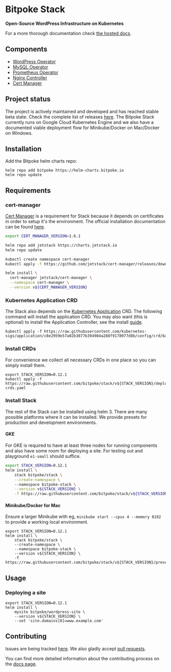 # Bitpoke Stack
**Open-Source WordPress Infrastructure on Kubernetes**

For a more thorough documentation check [the hosted docs](https://www.bitpoke.io/docs/stack/).


## Components

* [WordPress Operator](http://github.com/bitpoke/wordpress-operator)
* [MySQL Operator](http://github.com/bitpoke/mysql-operator)
* [Prometheus Operator](https://github.com/coreos/prometheus-operator)
* [Nginx Controller](https://github.com/kubernetes/ingress-nginx)
* [Cert Manager](https://github.com/jetstack/cert-manager)

## Project status
The project is actively maintained and developed and has reached stable beta
state. Check the complete list of releases
[here](https://github.com/bitpoke/stack/releases). The Bitpoke Stack currently
runs on Google Cloud Kubernetes Engine and we also have a documented viable
deployment flow for Minikube/Docker on Mac/Docker on Windows.

## Installation

Add the Bitpoke helm charts repo:

```
helm repo add bitpoke https://helm-charts.bitpoke.io
helm repo update
```

## Requirements

### cert-manager
[Cert Manager](https://github.com/jetstack/cert-manager) is a requirement for
Stack because it depends on certificates in order to setup it's the environment.
The official installation documentation can be found
[here](https://cert-manager.io/docs/installation/helm/).

```bash
export CERT_MANAGER_VERSION=1.6.1

helm repo add jetstack https://charts.jetstack.io
helm repo update

kubectl create namespace cert-manager
kubectl apply -f https://github.com/jetstack/cert-manager/releases/download/v${CERT_MANAGER_VERSION}/cert-manager.crds.yaml

helm install \
  cert-manager jetstack/cert-manager \
  --namespace cert-manager \
  --version v${CERT_MANAGER_VERSION}
```

### Kubernetes Application CRD

The Stack also depends on the [Kubernetes
Application](https://github.com/kubernetes-sigs/application) CRD. The following
command will install the application CRD. You may also want (this is optional)
to install the Application Controller, see the install
[guide](https://github.com/kubernetes-sigs/application/blob/master/docs/quickstart.md).

```
kubectl apply -f https://raw.githubusercontent.com/kubernetes-sigs/application/c8e2959e57a02b3877b394984a288f9178977d8b/config/crd/bases/app.k8s.io_applications.yaml
```

### Install CRDs
For convenience we collect all necessary CRDs in one place so you can simply install them.

```
export STACK_VERSION=0.12.1
kubectl apply -f https://raw.githubusercontent.com/bitpoke/stack/v${STACK_VERSION}/deploy/00-crds.yaml
```

### Install Stack

The rest of the Stack can be installed using helm 3. There are many possible
platforms where it can be installed. We provide presets for production and
development environments.

#### GKE

For GKE is required to have at least three nodes for running components and also
have some room for deploying a site. For testing out and playground `e1-small`
should suffice.

```bash
export STACK_VERSION=0.12.1
helm install \
    stack bitpoke/stack \
    --create-namespace \    
    --namespace bitpoke-stack \
    --version v${STACK_VERSION} \
    -f https://raw.githubusercontent.com/bitpoke/stack/v${STACK_VERSION}/presets/gke.yaml
```


#### Minikube/Docker for Mac
Ensure a larger Minikube with eg, `minikube start --cpus 4 --memory 8192` to
provide a working local environment.

```
export STACK_VERSION=0.12.1
helm install \
    stack bitpoke/stack \
    --create-namespace \
    --namespace bitpoke-stack \
    --version v${STACK_VERSION} \
    -f https://raw.githubusercontent.com/bitpoke/stack/v${STACK_VERSION}/presets/minikube.yaml
```

## Usage

### Deploying a site
```
export STACK_VERSION=0.12.1
helm install \
    mysite bitpoke/wordpress-site \
    --version v${STACK_VERSION} \
    --set 'site.domains[0]=www.example.com'
```

## Contributing
Issues are being tracked [here](https://github.com/bitpoke/stack/issues).
We also gladly accept [pull requests](https://github.com/bitpoke/stack/pulls).

You can find more detailed information about the contributing process on the
[docs page](https://www.bitpoke.io/docs/stack/contributing/).
